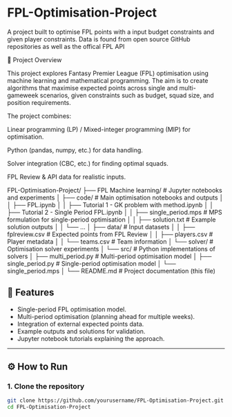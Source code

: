 # FPL-Optimisation-Project
A project built to optimise FPL points with a input budget constraints and given player constraints. Data is found from open source GitHub repositories as well as the offical FPL API


📌 Project Overview

This project explores Fantasy Premier League (FPL) optimisation using machine learning and mathematical programming. The aim is to create algorithms that maximise expected points across single and multi-gameweek scenarios, given constraints such as budget, squad size, and position requirements.

The project combines:

Linear programming (LP) / Mixed-integer programming (MIP) for optimisation.

Python (pandas, numpy, etc.) for data handling.

Solver integration (CBC, etc.) for finding optimal squads.

FPL Review & API data for realistic inputs.

FPL-Optimisation-Project/
├── FPL Machine learning/ # Jupyter notebooks and experiments
│ ├── code/ # Main optimisation notebooks and outputs
│ │ ├── FPL.ipynb
│ │ ├── Tutorial 1 - GK problem with method.ipynb
│ │ ├── Tutorial 2 - Single Period FPL.ipynb
│ │ ├── single_period.mps # MPS formulation for single-period optimisation
│ │ ├── solution.txt # Example solution outputs
│ │ └── ...
│ ├── data/ # Input datasets
│ │ ├── fplreview.csv # Expected points from FPL Review
│ │ ├── players.csv # Player metadata
│ │ └── teams.csv # Team information
│ └── solver/ # Optimisation solver experiments
│ └── src/ # Python implementations of solvers
│ ├── multi_period.py # Multi-period optimisation model
│ ├── single_period.py # Single-period optimisation model
│ └── single_period.mps
│
└── README.md # Project documentation (this file)

## 🚀 Features  
- Single-period FPL optimisation model.  
- Multi-period optimisation (planning ahead for multiple weeks).  
- Integration of external expected points data.  
- Example outputs and solutions for validation.  
- Jupyter notebook tutorials explaining the approach.  

---

## ⚙️ How to Run  

### 1. Clone the repository  
```bash
git clone https://github.com/yourusername/FPL-Optimisation-Project.git
cd FPL-Optimisation-Project
